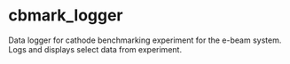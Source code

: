 # cbmark_logger
Data logger for cathode benchmarking experiment for the e-beam system. Logs and displays select data from experiment.
